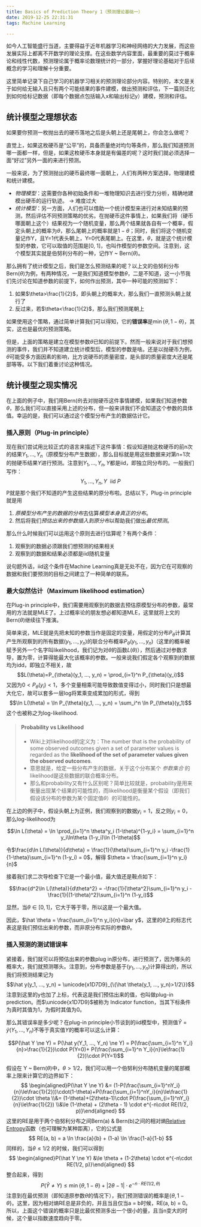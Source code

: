 ```yaml
---
title: Basics of Prediction Theory 1（预测理论基础一）
date: 2019-12-25 22:31:31
tags: Machine Learning

---
```


如今人工智能盛行当道，主要得益于近年机器学习和神经网络的大力发展，而这些发展实际上都离不开数学的理论支撑。在这些数学内容里面，最重要的莫过于概率论和线性代数，预测理论属于概率论数理统计的一部分，掌握好理论基础对于后续概念的学习和理解十分重要。

这里简单记录下自己学习的机器学习相关的预测理论部分内容。特别的，本文是关于如何给无输入且只有两个可能结果的事件建模，做出预测和评估，下一篇则泛化到如何给标记数据（即每个数据点包括输入x和输出标记y）建模，预测和评估。

<!--more-->

## 统计模型之理想状态

如果要你预测一枚抛出去的硬币落地之后是头朝上还是尾朝上，你会怎么做呢？

直觉上，如果这枚硬币是“公平”的，具备质量绝对均匀等条件，那么我们知道预测哪一面都一样，但是，如果这枚硬币本身就是有偏差的呢？这时我们就必须选择一面“好过”另外一面的来进行预测。

一般来说，为了预测抛出的硬币最终哪一面朝上，人们有两种方案选择，物理建模和统计建模。

* *物理模型*：这需要你各种初始条件和一堆物理知识去进行受力分析，精确地建模出硬币的运行轨迹。 $\rightarrow$ 难度过大
* *统计模型*：另一方面，人们也可以借助一个统计模型来进行对未知结果的预测，然后评估不同预测策略的优劣。在抛硬币这件事情上，如果我们将（硬币哪面朝上这个）结果视为一个随机变量，那么两个结果就各自有一个概率，假定头朝上的概率为$\theta$，那么尾朝上的概率就是$1-\theta$；同时，我们将这个随机变量记作Y，且Y=1代表头朝上，Y=0代表尾朝上。在这里，$\theta$，就是这个统计模型的参数，它可以取值的范围是[0, 1]，也叫作模型的参数空间。注意到，这个模型其实就是伯努利分布的一种，记作Y ~ Bern($\theta$)。

那么拥有了统计模型之后，我们是怎么预测结果的呢？以上文的伯努利分布Bern($\theta$)为例，有两种情况，一是我们知道模型参数$\theta$，二是不知道，这一小节我们先讨论在知道参数的前提下，如何作出预测，其中一种可能的预测如下：

1. 如果$\theta>\frac{1}{2}$，即头朝上的概率大，那么我们一直预测头朝上就行了
2. 反过来，若$\theta<\frac{1}{2}$，那么我们预测尾朝上

如果使用这个策略，通过简单计算我们可以得知，它的**错误率**是$\min \{\theta, 1-\theta\}$，其实，这也是最优的预测策略。

但是，上面的策略是建立在模型参数$\theta$已知的前提下。然而一般来说对于我们想预测的事件，我们并不知道建立统计模型后，模型的参数是啥。还是以抛硬币为例，$\theta$可能受多方面因素的影响，比方说硬币的质量密度，是头部的质量密度大还是尾部等等。以下我们着重讨论这种情况。

## 统计模型之现实情况

在上面的例子中，我们用Bern($\theta$)去对抛硬币这件事情建模，如果我们知道参数$\theta$，那么我们可以直接采用上述的分布，但一般来讲我们不会知道这个参数的具体值。幸运的是，我们可以通过这个模型分布产生的数据估计它。

### 插入原则（Plug-in principle）

现在我们尝试用比较正式的语言来描述下这件事情：假设知道抛这枚硬币的前n次的结果$Y_1, ..., Y_n$（原模型分布产生数据），那么目标就是用这些数据来对第n+1次的抛硬币结果$Y$进行预测。注意到$Y_1, ..., Y_n, Y$都是iid，即独立同分布的。一般我们写作：
$$Y_1, ..., Y_n, Y \text{~ iid } P$$
P就是那个我们不知道的产生这些结果的原分布啦。总结以下，Plug-in principle就是用

1. *原模型分布产生的数据的分布*去估算*模型本身真正的分布*。
2. 然后将我们*预估出来的参数插入到原分布*以帮助我们做出*最优预测*。

那么什么时候我们可以运用这个原则去进行估算呢？有两个条件：

1. 观察到的数据必须跟我们想预测的结果相关
2. 观察到的数据和结果必须都是iid随机变量

说句题外话，iid这个条件在Machine Learning真是无处不在，因为它在可观察的数据和我们要预测的目标之间建立了一种简单的联系。

### 最大似然估计（Maximum likelihood estimation）

在Plug-in principle中，我们需要用观察到的数据去预估原模型分布的参数，最常用的方法就是MLE了。上过概率论的朋友想必都知道MLE，这里就将上文的Bern($\theta$)继续往下推演。

简单来说，MLE就是先把未知的参数当作是固定的变量，用假定的分布$P_{\theta}$计算其产生所观察到的所有数据$(y_1, ..., y_n)$的联合分布概率$P_{\theta}(y_1, ..., y_n)$（这里的概率被赋予另外一个名字叫likelihood，我们记为对$\theta$的函数$L(\theta)$），然后通过对参数求导，置为零，计算得能最大化该概率的参数。一般来说我们假定各个观察到的数据均为idd，即独立不相关，故
$$L(\theta)=P_{\theta}(y_1, ..., y_n) = \prod_{i=1}^n P_{\theta}(y_i)$$
又因为$0<P_{\theta}(y_i)<1$，多个变量相乘可能导致数值变得过小，同时我们只是想最大化它，故可以套多一层log将累乘变成累加的形式，得到
$$\ln L(\theta) = \ln P_{\theta}(y_1, ..., y_n) = \sum_i^n \ln P_{\theta}(y_1)$$
这个也被称之为log-likelihood.

> #### Probability vs Likelihood
>
> * Wiki上对likelihood的定义为：The number that is the probability of some observed outcomes given a set of parameter values is regarded as the **likelihood of the set of parameter values given the observed outcomes**.
> * 意思就是，给定一些分布产生的数据，关于这个分布某个 *参数集合* 的likelihood是这些数据的联合概率分布。
> * 那么和probability又有什么区别呢？简单比较就是，probability是用来衡量出现某个结果的可能性的，而likelihood是衡量某个假设（即我们假设该分布的参数为某个固定值$\theta$）的可能性的。

在上边的例子中，假设头朝上为正例，我们观察到的数据$y_i=1$，反之则$y_i=0$，那么log-likelihood为

$$\ln L(\theta) = \ln \prod_{i=1}^n \theta^y_i (1-\theta)^{1-y_i} = \sum_{i=1}^n y_i\ln\theta (1-y_i)\ln (1-\theta)$$

令$\frac{d\ln L(\theta)}{d\theta} = \frac{1}{\theta}\sum_{i=1}^n y_i -\frac{1}{1-\theta}\sum_{i=1}^n (1-y_i) = 0$，解得 $\theta = \frac{\sum_{i=1}^n y_i}{n}$

接着我们求二次导检查下它是一个最小值，最大值还是鞍点如下：

$$\frac{d^2\ln L(\theta)}{d\theta^2} = -\frac{1}{\theta^2}\sum_{i=1}^n y_i -\frac{1}{(1-\theta)^2}\sum_{i=1}^n (1-y_i)$$

显然，当$\theta\in [0,1]$，它大于等于零，所以这是一个最大值。

因此，$\hat \theta = \frac{\sum_{i=1}^n y_i}{n}=\bar y$，这里的$\hat \theta$上的标志代表这是我们预估出来的参数，而非原分布实际的参数$\theta$。

### 插入预测的测试错误率

紧接着，我们就可以将预估出来的参数plug in原分布，进行预测了，因为哪头的概率大，我们就预测哪头。注意到，分布参数是基于$(y_1, ..., y_n)$计算得出的，所以我们将预测结果记为
$$\hat y(y_1, ..., y_n) = \unicode{x1D7D9}_{\{\hat \theta(y_1, ..., y_n)>1/2\}}$$
注意到这里的y也加了上标，代表这是我们预估出来的值，也叫做plug-in prediction。而$\unicode{x1D7D9}$被称为 Indicator function，当其下标条件为真时其值为1，为假时其值为0。

那么其错误率是多少呢？在plug-in principle小节谈到的iid模型中，预测值$\hat Y=\hat y(Y_1, ..., Y_n)$不等于真实值$Y$的概率可以这么计算：

$$P(\hat Y \ne Y) = P(\hat y(Y_1, ..., Y_n) \ne Y) = P(\frac{\sum_{i=1}^n Y_i}{n}>\frac{1}{2})\cdot P(Y=0)+ P(\frac{\sum_{i=1}^n Y_i}{n}\le\frac{1}{2})\cdot P(Y=1)$$

假设在 Y ~ Bern$(\theta)$中，$\theta > 1/2$，我们可以用一个伯努利分布随机变量的尾部概率上限来计算它的边界如下：
$$
\begin{aligned}P(\hat Y \ne Y) &= (1-P(\frac{\sum_{i=1}^nY_i}{n}\le\frac{1}{2}))\cdot(1-\theta)+P(\frac{\sum_{i=1}^nY_i}{n}\le\frac{1}{2})\cdot \theta \\&= (1-\theta)+(2\theta-1)\cdot P(\frac{\sum_{i=1}^nY_i}{n}\le\frac{1}{2}) \\&\le (1-\theta) + (2\theta - 1) \cdot e^{-n\cdot RE(1/2, p)}\end{aligned}
$$
这里的RE是用于两个伯努利分布之间Bern(a) & Bern(b)之间的相对熵[Relative Entropy](https://en.wikipedia.org/wiki/Kullback%E2%80%93Leibler_divergence)函数（也可理解为某种距离），它的公式是
$$
RE(a, b) = a \ln \frac{a}{b} + (1-a) \ln \frac{1-a}{1-b}
$$
同样的，当$\theta \le 1/2$ 的时候，我们可以得到
$$
\begin{aligned}P(\hat Y \ne Y) &\le \theta + (1-2\theta) \cdot e^{-n\cdot RE(1/2, p)}\end{aligned}
$$
整合起来，得到
$$
P(\hat Y \ne Y) \le \min\{\theta, 1-\theta\} + |2\theta - 1|\cdot e^{-n\cdot RE(1/2, \theta)}
$$
注意到在最优预测（即知道原参数$\theta$的情况下），我们预测错误的概率是$\{\theta, 1-\theta\}$。这里，因为相对熵RE总是非负的，并且当且仅当a = b时候，RE(a, b) = 0。所以，上面这个错误的概率只是比最优预测多出一个很小的量，且当n变大的时候，这个量以指数速度趋向于零。